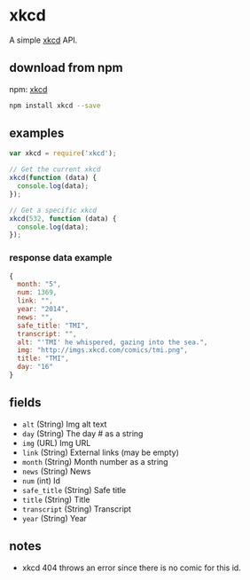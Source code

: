 # xkcd

A simple [xkcd](http://xkcd.com/) API.

## download from npm

npm: [xkcd](https://www.npmjs.org/package/xkcd)

```bash
npm install xkcd --save
```

## examples

```js
var xkcd = require('xkcd');

// Get the current xkcd
xkcd(function (data) {
  console.log(data);
});

// Get a specific xkcd
xkcd(532, function (data) {
  console.log(data);
});
```

### response data example

```js
{
  month: "5",
  num: 1369,
  link: "",
  year: "2014",
  news: "",
  safe_title: "TMI",
  transcript: "",
  alt: "'TMI' he whispered, gazing into the sea.",
  img: "http://imgs.xkcd.com/comics/tmi.png",
  title: "TMI",
  day: "16"
}
```

## fields

- `alt` (String) Img alt text
- `day` (String) The day # as a string
- `img` (URL) Img URL
- `link` (String) External links (may be empty)
- `month` (String) Month number as a string
- `news` (String) News
- `num` (int) Id
- `safe_title` (String) Safe title
- `title` (String) Title
- `transcript` (String) Transcript
- `year` (String) Year

## notes

- xkcd 404 throws an error since there is no comic for this id.